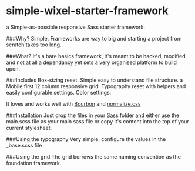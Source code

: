simple-wixel-starter-framework
==============================

a Simple-as-possible responsive Sass starter framework.

###Why?
Simple. Frameworks are way to big and starting a project from scratch takes too long.

###What?
It's a bare basics framework, it's meant to be hacked, modified and not at all a dependancy yet sets a very organised platform to build upon.

###Includes
Box-sizing reset.
Simple easy to understand file structure.
a Mobile first 12 column responsive grid.
Typography reset with helpers and easily configurable settings.
Color settings.

It loves and works well with [Bourbon](http://bourbon.io/) and [normalize.css](http://necolas.github.io/normalize.css/)

###Installation
Just drop the files in your Sass folder and either use the main.scss file as your main sass file or copy it's content into the top of your current stylesheet.

###Using the typography
Very simple, configure the values in the _base.scss file

###Using the grid
The grid borrows the same naming convention as the foundation framework.
